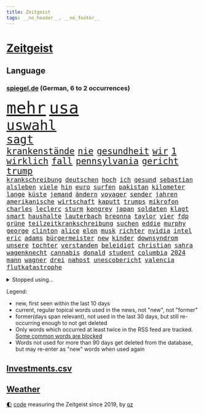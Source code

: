 ```yaml
---
title: Zeitgeist
tags: __no_header__, __no_footer__
---
```


# [Zeitgeist](https://oliz.io/zeitgeist/)

## Language

<h3><a href="https://www.spiegel.de" target="_blank">spiegel.de</a> (German, 6 to 2 occurrences)</h3>
<p style="font-family:monospace">
<span style="font-size:32pt"><a href="news_links.html#mehr" class="current">mehr</a></span>
<span style="font-size:32pt"><a href="news_links.html#usa" class="current">usa</a></span>
<br>
<span style="font-size:27pt"><a href="news_links.html#uswahl" class="current">uswahl</a></span>
<br>
<span style="font-size:22pt"><a href="news_links.html#sagt" class="current">sagt</a></span>
<br>
<span style="font-size:17pt"><a href="news_links.html#krankenstände" class="new">krankenstände</a></span>
<span style="font-size:17pt"><a href="news_links.html#nie" class="current">nie</a></span>
<span style="font-size:17pt"><a href="news_links.html#gesundheit" class="current">gesundheit</a></span>
<span style="font-size:17pt"><a href="news_links.html#wir" class="current">wir</a></span>
<span style="font-size:17pt"><a href="news_links.html#1" class="current">1</a></span>
<span style="font-size:17pt"><a href="news_links.html#wirklich" class="current">wirklich</a></span>
<span style="font-size:17pt"><a href="news_links.html#fall" class="current">fall</a></span>
<span style="font-size:17pt"><a href="news_links.html#pennsylvania" class="current">pennsylvania</a></span>
<span style="font-size:17pt"><a href="news_links.html#gericht" class="current">gericht</a></span>
<span style="font-size:17pt"><a href="news_links.html#trump" class="current">trump</a></span>
<br>
<span style="font-size:12pt"><a href="news_links.html#krankschreibung" class="current">krankschreibung</a></span>
<span style="font-size:12pt"><a href="news_links.html#deutschen" class="current">deutschen</a></span>
<span style="font-size:12pt"><a href="news_links.html#hoch" class="current">hoch</a></span>
<span style="font-size:12pt"><a href="news_links.html#ich" class="current">ich</a></span>
<span style="font-size:12pt"><a href="news_links.html#gesund" class="current">gesund</a></span>
<span style="font-size:12pt"><a href="news_links.html#sebastian" class="current">sebastian</a></span>
<span style="font-size:12pt"><a href="news_links.html#alsleben" class="new">alsleben</a></span>
<span style="font-size:12pt"><a href="news_links.html#viele" class="current">viele</a></span>
<span style="font-size:12pt"><a href="news_links.html#hin" class="current">hin</a></span>
<span style="font-size:12pt"><a href="news_links.html#euro" class="current">euro</a></span>
<span style="font-size:12pt"><a href="news_links.html#surfen" class="current">surfen</a></span>
<span style="font-size:12pt"><a href="news_links.html#pakistan" class="current">pakistan</a></span>
<span style="font-size:12pt"><a href="news_links.html#kilometer" class="current">kilometer</a></span>
<span style="font-size:12pt"><a href="news_links.html#lange" class="current">lange</a></span>
<span style="font-size:12pt"><a href="news_links.html#küste" class="current">küste</a></span>
<span style="font-size:12pt"><a href="news_links.html#jemand" class="current">jemand</a></span>
<span style="font-size:12pt"><a href="news_links.html#ändern" class="current">ändern</a></span>
<span style="font-size:12pt"><a href="news_links.html#voyager" class="new">voyager</a></span>
<span style="font-size:12pt"><a href="news_links.html#sender" class="current">sender</a></span>
<span style="font-size:12pt"><a href="news_links.html#jahren" class="current">jahren</a></span>
<span style="font-size:12pt"><a href="news_links.html#amerikanische" class="current">amerikanische</a></span>
<span style="font-size:12pt"><a href="news_links.html#wirtschaft" class="current">wirtschaft</a></span>
<span style="font-size:12pt"><a href="news_links.html#kaputt" class="current">kaputt</a></span>
<span style="font-size:12pt"><a href="news_links.html#trumps" class="current">trumps</a></span>
<span style="font-size:12pt"><a href="news_links.html#mikrofon" class="current">mikrofon</a></span>
<span style="font-size:12pt"><a href="news_links.html#charles" class="current">charles</a></span>
<span style="font-size:12pt"><a href="news_links.html#leclerc" class="current">leclerc</a></span>
<span style="font-size:12pt"><a href="news_links.html#sturm" class="current">sturm</a></span>
<span style="font-size:12pt"><a href="news_links.html#kongrey" class="new">kongrey</a></span>
<span style="font-size:12pt"><a href="news_links.html#japan" class="current">japan</a></span>
<span style="font-size:12pt"><a href="news_links.html#soldaten" class="current">soldaten</a></span>
<span style="font-size:12pt"><a href="news_links.html#klagt" class="current">klagt</a></span>
<span style="font-size:12pt"><a href="news_links.html#smart" class="new">smart</a></span>
<span style="font-size:12pt"><a href="news_links.html#haushalte" class="current">haushalte</a></span>
<span style="font-size:12pt"><a href="news_links.html#lauterbach" class="current">lauterbach</a></span>
<span style="font-size:12pt"><a href="news_links.html#breonna" class="new">breonna</a></span>
<span style="font-size:12pt"><a href="news_links.html#taylor" class="current">taylor</a></span>
<span style="font-size:12pt"><a href="news_links.html#vier" class="current">vier</a></span>
<span style="font-size:12pt"><a href="news_links.html#fdp" class="current">fdp</a></span>
<span style="font-size:12pt"><a href="news_links.html#grüne" class="current">grüne</a></span>
<span style="font-size:12pt"><a href="news_links.html#teilzeitkrankschreibung" class="new">teilzeitkrankschreibung</a></span>
<span style="font-size:12pt"><a href="news_links.html#suchen" class="current">suchen</a></span>
<span style="font-size:12pt"><a href="news_links.html#eddie" class="current">eddie</a></span>
<span style="font-size:12pt"><a href="news_links.html#murphy" class="new">murphy</a></span>
<span style="font-size:12pt"><a href="news_links.html#george" class="current">george</a></span>
<span style="font-size:12pt"><a href="news_links.html#clinton" class="current">clinton</a></span>
<span style="font-size:12pt"><a href="news_links.html#alice" class="current">alice</a></span>
<span style="font-size:12pt"><a href="news_links.html#elon" class="current">elon</a></span>
<span style="font-size:12pt"><a href="news_links.html#musk" class="current">musk</a></span>
<span style="font-size:12pt"><a href="news_links.html#richter" class="current">richter</a></span>
<span style="font-size:12pt"><a href="news_links.html#nvidia" class="current">nvidia</a></span>
<span style="font-size:12pt"><a href="news_links.html#intel" class="current">intel</a></span>
<span style="font-size:12pt"><a href="news_links.html#eric" class="current">eric</a></span>
<span style="font-size:12pt"><a href="news_links.html#adams" class="current">adams</a></span>
<span style="font-size:12pt"><a href="news_links.html#bürgermeister" class="current">bürgermeister</a></span>
<span style="font-size:12pt"><a href="news_links.html#new" class="current">new</a></span>
<span style="font-size:12pt"><a href="news_links.html#kinder" class="current">kinder</a></span>
<span style="font-size:12pt"><a href="news_links.html#downsyndrom" class="current">downsyndrom</a></span>
<span style="font-size:12pt"><a href="news_links.html#unsere" class="current">unsere</a></span>
<span style="font-size:12pt"><a href="news_links.html#tochter" class="current">tochter</a></span>
<span style="font-size:12pt"><a href="news_links.html#verstanden" class="new">verstanden</a></span>
<span style="font-size:12pt"><a href="news_links.html#beleidigt" class="current">beleidigt</a></span>
<span style="font-size:12pt"><a href="news_links.html#christian" class="current">christian</a></span>
<span style="font-size:12pt"><a href="news_links.html#sahra" class="current">sahra</a></span>
<span style="font-size:12pt"><a href="news_links.html#wagenknecht" class="current">wagenknecht</a></span>
<span style="font-size:12pt"><a href="news_links.html#cannabis" class="current">cannabis</a></span>
<span style="font-size:12pt"><a href="news_links.html#donald" class="current">donald</a></span>
<span style="font-size:12pt"><a href="news_links.html#student" class="current">student</a></span>
<span style="font-size:12pt"><a href="news_links.html#columbia" class="new">columbia</a></span>
<span style="font-size:12pt"><a href="news_links.html#2024" class="current">2024</a></span>
<span style="font-size:12pt"><a href="news_links.html#mann" class="current">mann</a></span>
<span style="font-size:12pt"><a href="news_links.html#wagner" class="current">wagner</a></span>
<span style="font-size:12pt"><a href="news_links.html#drei" class="current">drei</a></span>
<span style="font-size:12pt"><a href="news_links.html#nahost" class="current">nahost</a></span>
<span style="font-size:12pt"><a href="news_links.html#unescobericht" class="new">unescobericht</a></span>
<span style="font-size:12pt"><a href="news_links.html#valencia" class="new">valencia</a></span>
<span style="font-size:12pt"><a href="news_links.html#flutkatastrophe" class="current">flutkatastrophe</a></span>
</p>
<details>
<summary>Stopped using...</summary>
<p class="former" style="font-size:12pt">
also(1473) weitgehend(1473) and(1472) aufgerufen(1472) erneute(1472) flüge(1472) la(1472) coronakrise(1471) steigende(1471) großteil(1470) helfer(1470) kohle(1470) private(1470) rheinlandpfalz(1470) mailand(1469) siegt(1469) strand(1469) tiefe(1469) erzielt(1468) fahrt(1468) höher(1468) lehrer(1468) unmut(1468) wirkte(1468) beschädigt(1467) golf(1467) hintergrund(1467) rufen(1467) arsenal(1466) bauen(1466) eingereicht(1466) gerettet(1466) gesamte(1466) äußerungen(1466) 33(1465) diskussion(1465) dritte(1465) elfmeter(1465) gegangen(1465) livestream(1465) maßnahme(1465) reduziert(1465) runde(1465) 2021(1464) atmosphäre(1464) außer(1464) bsc(1464) hertha(1464) gegenteil(1463) lebte(1463) premiere(1463) beginnen(1462) bezahlt(1462) einzug(1462) endete(1462) hölle(1462) illegalen(1462) kreis(1462) verlierer(1462) san(1461) tausenden(1461) torhüter(1461) 50000(1460) baby(1460) endspiel(1460) trennung(1460) dezember(1459) länge(1459) längere(1459) riss(1459) treten(1459) belgien(1458) demokratische(1458) sports(1458) thailand(1458) triumph(1458) zverev(1458) auftrag(1457) großbritanniens(1457) militärs(1457) see(1457) sinnvoll(1457) störung(1457) tatverdächtigen(1457) aufgehoben(1456) bestimmten(1455) half(1455) langfristig(1454) mieten(1454) norwegen(1454) vorgaben(1454) gestürzt(1453) langen(1453) mitteln(1453) hielten(1452) olympische(1452) wende(1452) spüren(1449) letztes(1447) fachleute(1445) gelingen(1444) wem(1444) favorit(1443) konsum(1443) münster(1443) züge(1443) kooperation(1440) nationalen(1439) frisch(1438) hängen(1438) stürzen(1437) informiert(1436) wachsen(1436) zeigten(1436) profis(1434) einkommen(1432) zdf(1417) flug(1416) herausforderungen(1416) lehrkräfte(1415) gebieten(1410) schadensersatz(1406) hitler(1401) wetterdienst(1379) niederländer(1367) diagnose(1352) strecken(1304) übrig(1286) werte(1269) finanziert(1266) ausnahme(1202) kilogramm(1194) ohnehin(1194) verurteilung(1184) kameras(1158) jahrzehnt(1157) 20000(1156) realität(1148) hoffenheim(1142) gesetzentwurf(1124) schulden(1111) ruhestand(1105) hendrik(1091) ampelparteien(1084) entsteht(1053) otto(1053) einziger(1043) hinzu(1010) ring(1007) geschenk(998) herausgefunden(984) flughäfen(982) versagen(972) ordnet(970) terror(961) gelöst(956) unmittelbar(951) messerattacke(932) spart(928) königsklasse(925) überlebenden(925) erlauben(917) ausstieg(913) großmutter(912) unterlag(893) gefällt(888) suchte(882) sinne(877) galten(862) spitzt(845) großaufgebot(833) stören(832) wissenschaft(830) zuhause(823) aufmerksam(797) hoffnungsträger(791) peru(783) eingreifen(777) entstehen(771) feierten(769) auseinander(768) fliegt(754) überraschenden(739) aktivist(734) pakete(733) carter(731) herrschen(731) mitarbeitern(715) uskonzern(710) jüdische(696) singt(696) böhmermann(695) deutschlandticket(684) abwehr(680) auflaufen(680) familiennewsletter(680) hinnehmen(676) asylbewerber(670) größeren(667) traut(667) dritter(666) day(658) aggressiv(657) kongo(656) zehnte(652) erfolgreiche(641) geldgeber(640) 51(609) uefa(608) unruhe(606) generäle(605) statistischen(586) fließen(584) handelte(582) betreiben(578) gesprächen(578) betrunkener(567) radsport(566) errichten(565) arten(563) veto(559) drama(556) italiener(553) gemälde(552) usamerikanische(540) erstem(534) schief(526) seltsame(522) landtagswahlen(521) umstieg(515) mohammed(507) watch(506) popp(504) website(502) bekennt(499) wuchs(495) errichtet(489) rasen(484) marschflugkörper(482) selben(480) eauto(461) mutmaßliches(460) stockt(459) desaster(453) durchschnitt(453) football(451) wmtitel(450) häfen(449) juristin(444) immobilienmarkt(443) netanyahus(441) wegovy(441) angefeindet(437) gedreht(433) anlage(431) prägen(429) anzeige(426) knie(422) alaska(421) verfolgung(419) 42(418) bein(418) rekonstruktion(418) american(417) leinwand(417) umgehend(414) roter(413) 24jährige(412) schwachen(411) gewechselt(410) heutigen(410) vorzugehen(409) harald(408) arena(406) weitet(404) besserung(401) update(397) 76(396) abgeschossen(389) ständige(387) entertainment(386) horst(385) verfolgte(385) zusammengestoßen(381) einander(380) bahnsteig(378) bulls(376) spektakuläre(376) asylverfahren(370) handball(365) angeschlagen(359) kippt(359) emotionaler(358) 1990(357) flugverkehr(355) nouripour(354) omid(354) wagt(352) mentale(350) dokument(347) finanzministerium(345) spdpolitikerin(345) hasst(343) südchinesisches(337) kanzlerkandidat(335) habecks(331) vollständige(331) junis(319) golden(317) taugt(316) reichweite(314) oscarpreisträgerin(313) indischen(312) regionalbahn(312) südosten(307) umstrittenes(306) hits(304) unwahrscheinlich(304) trauen(303) billie(302) bahnen(301) entzogen(301) aktivistinnen(299) catherine(299) inspirieren(299) amerikas(298) grande(297) übernommen(295) frühzeitig(294) bunker(290) stürmt(290) on(286) taipeh(284) donbass(282) can(273) zählte(273) 2006(268) gepäck(268) single(268) anwesend(266) machtwort(266) nachholbedarf(264) ausgang(262) anmelden(261) behindert(259) senator(258) allgegenwärtig(256) leonardo(256) potsdam(256) stellvertreter(255) präsidentschaftskandidat(250) fahndet(248) heiraten(248) australier(247) herausforderer(247) landeschef(245) mauer(243) klettern(242) afdmann(241) gefälschte(241) glimpflich(239) historisch(237) realistische(237) teilten(236) cyrus(233) miley(233) begeistern(232) maximilian(232) sitze(232) versetzt(232) vize(232) bildschirm(230) sechste(230) datenschützer(229) mitspieler(229) potter(229) stewart(229) 1982(227) erhältlich(227) sabine(227) rheinmetall(226) bestellen(225) dominiert(224) restaurant(224) usvizepräsidentin(224) operationen(222) berühmtes(220) scheidung(220) durchhalten(219) legten(219) klettert(217) beworfen(214) unschuld(214) flugabwehrsysteme(212) taxis(212) douglas(211) halbzeit(211) pogačar(211) tadej(211) geringer(209) kigenerierte(209) laufende(209) malaysia(209) schmerzensgeld(209) bundesstaaten(208) ersatz(207) ausfindig(206) kümmerte(206) matchwinner(206) vorsitzender(206) ausbremsen(204) leo(204) dominierte(203) hetzt(203) lieder(202) royals(201) messen(199) titanic(199) arbeitszeiten(198) augenhöhe(198) faktencheck(198) elektrische(196) gartenkolumne(196) prahlt(196) therapie(196) wurm(196) objekt(195) bombardierte(194) bedrohen(193) drosten(193) rüstungskonzern(193) denkbar(192) ioc(192) bürgerkrieg(191) 44(189) blue(188) fahrrad(188) heimatland(188) vorfahren(188) gesteht(187) netzwerke(187) leidenschaft(186) instanz(184) set(182) hunderttausenden(181) neugebauer(181) dolly(180) parton(180) sticht(180) zelte(179) boston(178) gucken(178) spioniert(178) bruno(177) hisbollahkommandeur(177) bruch(174) chrupalla(173) krah(173) nachspiel(173) tino(173) verlaufen(173) vorstellung(173) hove(172) janet(172) nehammer(172) schürt(172) caitlin(171) gekippt(171) orthodoxe(171) parteispitze(171) steinzeit(171) strafstoß(171) weltgrößten(171) chinese(170) polarisierung(170) laufender(169) staatskasse(169) övp(169) angeschlagenen(168) eurozone(167) coppola(166) normalität(166) protokoll(166) schlägen(166) systematisch(166) autobranche(165) capri(165) klug(165) flut(164) kürzer(164) beantworten(163) dänische(163) indiana(163) wahlrecht(163) revanchiert(162) downing(161) amtsgericht(160) be(160) 21jährige(159) anreise(159) enkel(159) anlegen(158) kadyrow(158) ramsan(158) 46(157) hervorgebracht(157) problematisch(157) raumschiff(157) schwerwiegende(156) brötchen(155) europäisches(155) unbekanntes(155) marcandré(154) stegen(154) südamerika(154) taktik(154) ter(154) ultrarechte(154) weltberühmte(154) geist(152) ratte(151) vergnügen(151) france(150) propalästinensischer(150) überschwemmte(150) besitzt(149) rindern(149) juan(148) mitstreiter(148) schuldspruch(148) schulhof(147) jeweils(145) ausweiten(144) azubis(144) entwirft(144) kfrage(144) aufgeheizt(143) exmanager(142) pochen(142) grünenvorsitzende(139) streitthema(139) wahlplakat(139) besucherin(138) tante(137) texaner(137) 23jähriger(136) 26jährige(136) ältesten(136) mali(134) suchten(134) spdchefin(133) spreche(133) tausendfach(132) zeugin(132) ceos(131) motivierte(131) verwüstet(131) pausiert(130) usbehörden(130) are(129) athlet(129) brown(129) fußballplatz(129) gegenwind(129) jacques(128) militärmanöver(128) schenker(128) milliardenschäden(127) durchschnittlich(126) spazieren(126) ägyptischen(126) /(125) datenanalyse(125) h5n1(125) hakenkreuz(124) schwule(124) rückblick(123) undenkbar(123) 650(122) parteizentrale(121) stationen(121) hagelte(120) mitgerissen(120) mitleid(120) lösungen(119) überschwemmung(119) auswärtsspiel(118) coco(118) dingen(118) schulweg(118) steigender(118) falschem(117) üblichen(117) badischen(116) grüner(116) knieverletzung(115) tiefpunkt(115) ursprünglich(115) fachkräften(114) performance(114) situationen(114) unterlagen(114) vielfalt(114) städtetrip(113) wärmewende(113) einfachere(112) rechtspopulistische(112) stream(112) verbundenheit(112) wahlergebnisse(112) beschleunigt(111) nachtzug(111) versichert(111) windböe(111) zaun(111) blaue(110) bundesamts(110) löscht(110) sang(110) weltraum(110) ariana(109) wimbledon(109) d(108) saubere(108) fußballspiel(107) gerichtet(106) hollywoodstars(106) look(106) praktisch(106) zehnkämpfer(106) quadrat(105) lebten(104) verfassungswidrig(104) dicaprio(103) fasst(103) funktionen(103) gegenzug(103) hisbollahmiliz(103) matthäus(103) vordergrund(103) winslet(103) direktmandat(102) fieber(102) galaxie(102) legalisieren(102) medikament(102) tagsüber(102) attestiert(101) fördergeldaffäre(101) gefürchtet(101) kirmes(101) oberfläche(101) fitnessstudio(100) internetstar(100) just(100) wahrscheinlicher(100) blutige(99) mittelschicht(99) alkoholfahrt(98) hochwasserkatastrophe(98) küren(98) sechser(98) treffe(98) gelaunt(97) stünden(97) wanderung(97) angehalten(95) dates(95) eingebüßt(95) ungewöhnliches(95) erwischt(94) üppigen(94) chronologie(93) erledigt(93) massen(93) out(93) reisenden(93) behauptungen(92) dänen(92) flohen(92) gesundes(92) kohlekraftwerk(92) zweijähriger(92) atlantik(91) datenschützern(91) gauland(91) katzen(91) 38jährige(90) satellitenbilder(90) akt(89) außenposten(89) bertelsmann(89) fiasko(89) geheuer(89) großauftrag(89) niedrigsten(89) relevanz(89) steuert(89) zusammenhängen(89) afdwähler(88) erdloch(88) 49jährige(87) entsprechenden(87) verbrennern(87) verräter(87) zwölfjährige(87) america(86) emviertelfinale(86) parteivorstand(86) abnehmspritzen(85) handgelenk(85) höchstleistungen(85) spurlos(85) ungleichen(85) alltagsrassismus(84) einholen(84) existiert(84) führungswechsel(84) legitim(84) schnitzel(84) kühen(83) vogelgrippevirus(83) vorüber(83) deckeln(82) gleichgültigkeit(82) sportgerichtshof(82) usküste(82) beirren(81) fanliebling(81) tätig(81) abgenommen(80) brigitte(80) elkw(80) moreno(80) schmuggeln(80) verglich(80) aussichtslos(79) durststrecke(79) gastronomen(79) gemäßigt(79) sortiert(79) tvbilder(79) werksleiter(79) archäologin(78) bandkollege(78) halbzeitshow(78) interpretiert(78) kanzlerkandidatin(78) kochinstitut(78) 140(77) 340(77) covorsitzenden(77) gesprächs(77) rivalin(77) sextherapeutin(77) sprachrohr(77) westheimer(77) ablenken(76) cucurella(76) einstigen(76) fußballfolklore(76) marc(76) berufsalltag(75) enttarnen(75) rechnungshofs(75) vorfahr(75) yellowstonenationalpark(75) tatmotiv(74) vorstellt(74) beschützt(73) ideologische(73) junior(73) neuköllns(73) pakistans(73) schau(73) schuldfrage(73) verfassungsgerichtshof(73) beispiellos(72) emailadresse(72) heldin(72) namhafte(72) perücke(72) scharfzüngige(72) spendengelder(72) trübt(72) toskana(71) zuneigung(71) analysen(70) erleiden(70) geschwächt(70) racing(70) klimakonferenz(69) reinhold(69) steuerbetrug(69) uspräsidentin(69) annulliert(68) bodyshaming(68) eigenschaften(68) präsidentschaftskandidatin(68) rechner(68) usautor(68) vera(68) vorstände(68) woken(68) abfuhr(67) akzente(67) austragungsort(67) brandanschläge(67) clankriminalität(67) kindergruppe(67) kontrahenten(67) parkinsonerkrankung(67) schwinden(67) status(67) ächzt(67) aktionäre(66) erblickt(66) gelohnt(66) kubicki(66) marianne(66) monatelangen(66) northvolt(66) olympiasieg(66) propagandamedien(66) sensoren(66) wettkämpfe(66) aids(65) computerbrille(65) eskalationsstufe(65) rechtsextremes(65) besteigen(64) präsidentschaftswahlkampf(64) spdmitglieder(64) spiegeldatenanalyse(64) starmers(64) uspolitik(64) vollzieht(64) entfachen(63) gemeldete(63) hisbollahziele(63) klischees(63) lautet(63) neffe(63) wegweisende(63) frontmann(62) gegenschlägen(62) seattle(62) slogan(62) abstürzen(61) befeuert(61) brandenburgs(61) gelber(61) ifoindex(61) kulturhistorische(61) läden(61) schafe(61) wahlbetrug(61) it(60) militärpräsenz(60) querdenker(60) trümmerfeld(60) umgebauten(60) weltrekorde(60) anführers(59) bach(59) beschmieren(59) dhl(59) halbzeitpause(59) hussein(59) klinikum(59) konkreter(59) versenkt(59) 2008(58) arnold(58) ermöglicht(58) kz(58) palliativpflege(58) schwarzenegger(58) taiwanstraße(58) übereinander(58) außereheliche(57) vizepräsidentschaftskandidaten(57) wurf(57) zeitungsbericht(57) bränden(56) flecken(56) gleis(56) hergestellt(56) stadions(56) uboot(56) außerirdische(55) charisma(55) connecticut(55) dreikampf(55) durow(55) geübt(55) hisbollahführer(55) nüsse(55) pawel(55) telegramchef(55) trumpattentäter(55) unangenehmen(55) wohnungsdurchsuchung(55) 18000(54) borg(54) erleichtern(54) norddeutschen(54) ozempic(54) abbau(53) asteroiden(53) gange(53) kokainfunde(53) risse(53) satiriker(53) strafverfolgung(53) zugreifen(53) bäder(52) cbs(52) eindeutige(52) erstattet(52) fußballweltverband(52) gewaltwelle(52) schiitische(52) signale(52) drohten(51) fassade(51) fifapräsident(51) gianni(51) infantino(51) probezeit(51) ramelow(51) tatortstar(51) uspräsidentschaftswahlkampf(51) werbespot(51) zugespielt(51) asiatischen(50) bekanntgegeben(50) geruchssinn(50) graffiti(50) punktet(50) romantik(50) verfasst(50) cdufraktion(49) fernsteuern(49) from(49) institutionen(49) notenbank(49) scheidenden(49) 89(48) ausgibt(48) betriebsratsvorsitzende(48) eumitgliedstaaten(48) komitees(48) rate(48) rose(48) autofahrten(47) daniela(47) globaler(47) rauchwolken(47) rückführungen(47) scarboroughriff(47) schwankungen(47) wohngeld(47) ziviler(47) 47000(46) abschuss(46) glücksspiel(46) jugendpornografische(46) schmeißen(46) tvrechte(46) vertriebenen(46) anschlags(45) basketballs(45) coronapolitik(45) finanzexperten(45) gespannt(45) expartner(44) gewisse(44) kraftwerk(44) künstlichen(44) multiple(44) poesie(44) postmoderne(44) rechtsradikaler(44) satan(44) ungewissen(44) verunstaltet(44) zwischenbilanz(44) bundestagswahlkampf(43) medikamenten(43) softwareupdate(43) abo(42) apfelbaum(42) aufgewertet(42) notstand(42) spieltag(42) 30000(41) fahrerinnen(41) himmelskörpers(41) mutig(41) nbalegende(41) tabellenführer(41) ubahn(41) weltberühmten(41) überwachen(41) anhaltend(40) berry(40) katastrophen(40) krankenkasse(40) landwirtschaftsminister(40) palermo(40) spdministerpräsident(40) trieb(40) evg(39) geht’s(39) zurücknehmen(39) buchenwald(38) doping(38) episoden(38) jannik(38) sinner(38) tempolimit(38) ulreich(38) agrarminister(37) befahren(37) dieselben(37) ersann(37) gratulieren(37) hinschaut(37) lenkt(37) mitarbeiterinnen(37) mtv(37) nelly(37) stammtischparolen(37) fpöchef(36) holstein(36) pferderennen(36) trage(36) celle(35) egoshow(35) maßstab(35) quadrats(35) bisweilen(34) kollabiert(34) trost(34) with(34) befugnisse(33) begleichen(33) bespielt(33) finder(33) leitzins(33) megalopolis(33) solinger(33) abgeschnitten(32) carearbeit(32) cas(32) gunst(32) krankenhäusern(32) militäreinsatz(32) möbel(32) sox(32) vorstands(32) zweitgrößte(32) floh(31) heikle(31) luis(31) macklemore(31) mönchengladbach(31) überwacht(31) beerdigung(30) garagentor(30) jugendtrainer(30) schwachstelle(30) storm(30) werksschließungen(30) beschädigter(29) elversberg(29) kanzlerkandidaten(29) koalieren(29) logisch(29) nasser(29) telegram(29) uss(29) wiederholung(29) zweistellig(29) andrzej(28) brandenburgwahl(28) duda(28) ehrenamt(28) erotische(28) kontern(28) mickey(28) produktiv(28) türkisches(28) alleine(27) brantner(27) commerzbank(27) manchem(27) parlamentarische(27) priester(27) radius(27) wesentlich(27) euagrarpolitik(26) hanau(26) konzertkarten(26) usbundesstaaten(26) xsperre(26) zielt(26) anton(25) asyldebatte(25) ausschalten(25) border(25) fatman(25) gießkanne(25) hofreiter(25) karina(25) schwerverletzten(25) scoop(25) übergibt(25) anwendungen(24) barnier(24) dauerten(24) freigestellt(24) geboten(24) horrenden(24) mobiltelefon(24) pc(24) tauchten(24) überstand(24) abschiebeflüge(23) akzeptiert(23) autoherstellers(23) cavallo(23) cern(23) ea(23) freundlich(23) laurent(23) picasso(23) tatorts(23) vwbetriebsratschefin(23) aston(22) coronazeit(22) hinkt(22) klimawandelleugner(22) pelztiere(22) starlink(22) strukturen(22) ökologische(22) ansatz(21) carolabrücke(21) ehre(21) farm(21) isaac(21) pädagogische(21) richters(21) vorbeifahren(21) brüdern(20) dsv(20) geringe(20) how(20) räumte(20) schaltete(20) schleuserbande(20) sensationelle(20) stürze(20) wunderwaffe(20) erholung(19) fußballwm(19) investment(19) janis(19) joplin(19) kriselt(19) radiosender(19) reale(19) vergewaltigen(19) verhaftungen(19) afderfolge(18) briefwahl(18) direktorin(18) eliteeinheit(18) silke(18) behinderten(17) feuergefahr(17) kommandeure(17) zerbröselt(17) 41jähriger(16) befrieden(16) beschleunigte(16) furtwängler(16) militärgericht(16) pokalspiel(16) sparmaßnahmen(16) unogeneralversammlung(16) wohngebäude(16) testweise(15) unicredit(15) anzulocken(14) dortigen(14) durchquert(14) geliebt(14) videobotschaft(14) wette(14) beweismittel(13) bildungsausschusses(13) chialo(13) denke(13) gerede(13) kritikern(13) morgens(13) osteuropa(13) volksfest(13) wählern(13) country(12) ehrgeiz(12) pegelstände(12) plaudert(12) söhne(12) tauchboot(12) verwandten(12) crumbach(11) detonationen(11) feuerwehreinsatz(11) hisbollahchef(11) inselstaaten(11) kommender(11) pornografie(11) sportdirektor(11) wuppertal(11) zeitgeist(11)
</p>
</details>
<p>Legend:
<ul>
<li><span class="new">new</span>, first seen within the last 10 days</li>
<li><span class="current">current</span>, regular topical words used in the news, not "new", not "former"</li>
<li><span class="former">former(days span relevant)</span>, not used in the last 30 days, but still re-occurring enough to not get deleted</li>
<li>Only words which occurred at least twice in the RSS feed are tracked. <a href="language/filters.py">Some common words are blocked</a></li>
<li>Words not used for more than 90 days get deleted from the database, but may re-enter as "new" words when used again</li>
</ul>
</p>

## [Investments](investments.html)[.csv](investments.csv)

## [Weather](weather.html)

<footer>
<a href="javascript:toggleTheme()" class="nav">🌓</a>
<a href="https://github.com/ooz/zeitgeist">code</a> measuring the Zeitgeist since 2019, by <a href="https://oliz.io">oz</a>
</footer>
